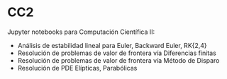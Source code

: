 # CC2
Jupyter notebooks para Computación Científica II:
* Análisis de estabilidad lineal para Euler, Backward Euler, RK{2,4}
* Resolución de problemas de valor de frontera vía Diferencias finitas
* Resolución de problemas de valor de frontera vía Método de Disparo
* Resolución de PDE Elípticas, Parabólicas
